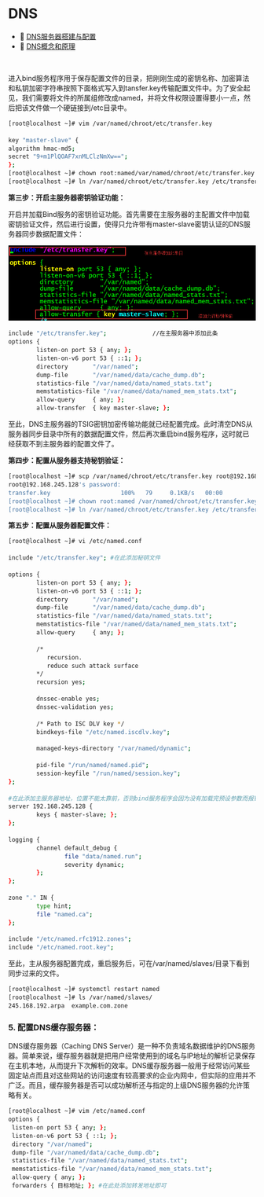 # DNS

- 📄 [DNS服务器搭建与配置 ](DNS/DNS服务器搭建与配置%20.md)
- 📄 [DNS概念和原理](DNS/DNS概念和原理.md)

‍

进入bind服务程序用于保存配置文件的目录，把刚刚生成的密钥名称、加密算法和私钥加密字符串按照下面格式写入到tansfer.key传输配置文件中。为了安全起见，我们需要将文件的所属组修改成named，并将文件权限设置得要小一点，然后把该文件做一个硬链接到/etc目录中。

```bash
[root@localhost ~]# vim /var/named/chroot/etc/transfer.key

key "master-slave" {
algorithm hmac-md5;
secret "9+m1PlQOAF7xnMLClzNmXw==";
};
[root@localhost ~]# chown root:named/var/named/chroot/etc/transfer.key
[root@localhost ~]# ln /var/named/chroot/etc/transfer.key /etc/transfer.key
```

**第三步：开启主服务器密钥验证功能：**

开启并加载Bind服务的密钥验证功能。首先需要在主服务器的主配置文件中加载密钥验证文件，然后进行设置，使得只允许带有master-slave密钥认证的DNS服务器同步数据配置文件：

![](assets/image-20221127211651142-20230610173810-8i12rwb.png)

```bash
include "/etc/transfer.key";             //在主服务器中添加此条
options {
        listen-on port 53 { any; };
        listen-on-v6 port 53 { ::1; };
        directory       "/var/named";
        dump-file       "/var/named/data/cache_dump.db";
        statistics-file "/var/named/data/named_stats.txt";
        memstatistics-file "/var/named/data/named_mem_stats.txt";
        allow-query     { any; };
        allow-transfer  { key master-slave; };
```

至此，DNS主服务器的TSIG密钥加密传输功能就已经配置完成。此时清空DNS从服务器同步目录中所有的数据配置文件，然后再次重启bind服务程序，这时就已经获取不到主服务器的配置文件了。

**第四步：配置从服务器支持秘钥验证：**

```bash
[root@localhost ~]# scp /var/named/chroot/etc/transfer.key root@192.168.245.128:/var/named/chroot/etc/transfer.key
root@192.168.245.128's password: 
transfer.key                    100%   79     0.1KB/s   00:00 
[root@localhost ~]# chown root:named /var/named/chroot/etc/transfer.key
[root@localhost ~]# ln /var/named/chroot/etc/transfer.key /etc/transfer.key
```

**第五步：配置从服务器配置文件：**

```bash
[root@localhost ~]# vi /etc/named.conf 

include "/etc/transfer.key"; #在此添加秘钥文件

options {
        listen-on port 53 { any; };
        listen-on-v6 port 53 { ::1; };
        directory       "/var/named";
        dump-file       "/var/named/data/cache_dump.db";
        statistics-file "/var/named/data/named_stats.txt";
        memstatistics-file "/var/named/data/named_mem_stats.txt";
        allow-query     { any; };

        /* 
           recursion. 
           reduce such attack surface 
        */
        recursion yes;

        dnssec-enable yes;
        dnssec-validation yes;

        /* Path to ISC DLV key */
        bindkeys-file "/etc/named.iscdlv.key";

        managed-keys-directory "/var/named/dynamic";

        pid-file "/run/named/named.pid";
        session-keyfile "/run/named/session.key";
};

#在此添加主服务器地址，位置不能太靠前，否则bind服务程序会因为没有加载完预设参数而报错：
server 192.168.245.128 {
        keys { master-slave; };
};

logging {
        channel default_debug {
                file "data/named.run";
                severity dynamic;
        };
};

zone "." IN {
        type hint;
        file "named.ca";
};

include "/etc/named.rfc1912.zones";
include "/etc/named.root.key";
```

至此，主从服务器配置完成，重启服务后，可在/var/named/slaves/目录下看到同步过来的文件。

```bash
[root@localhost ~]# systemctl restart named
[root@localhost ~]# ls /var/named/slaves/
245.168.192.arpa  example.com.zone
```

### 5. 配置DNS缓存服务器：

DNS缓存服务器（Caching DNS Server）是一种不负责域名数据维护的DNS服务器。简单来说，缓存服务器就是把用户经常使用到的域名与IP地址的解析记录保存在主机本地，从而提升下次解析的效率。DNS缓存服务器一般用于经常访问某些固定站点而且对这些网站的访问速度有较高要求的企业内网中，但实际的应用并不广泛。而且，缓存服务器是否可以成功解析还与指定的上级DNS服务器的允许策略有关。

```bash
[root@localhost ~]# vim /etc/named.conf
options {
 listen-on port 53 { any; };
 listen-on-v6 port 53 { ::1; };
 directory "/var/named";
 dump-file "/var/named/data/cache_dump.db";
 statistics-file "/var/named/data/named_stats.txt";
 memstatistics-file "/var/named/data/named_mem_stats.txt";
 allow-query { any; };
 forwarders { 目标地址; }; #在此处添加转发地址即可
```
